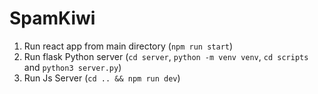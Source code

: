 # SpamKiwi

1. Run react app from main directory (`npm run start`)
2. Run flask Python server (`cd server`, `python -m venv venv`, `cd scripts` and `python3 server.py`)
3. Run Js Server (`cd .. && npm run dev`)